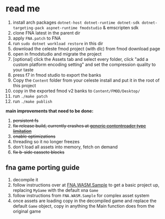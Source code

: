 # read me

1. install arch packages `dotnet-host dotnet-runtime dotnet-sdk dotnet-targeting-pack aspnet-runtime fmodstudio` & emscripten sdk
2. clone FNA latest in the parent dir
3. apply `FNA.patch` to FNA
4. run `sudo dotnet workload restore` in this dir
5. download the celeste fmod project (with dlc) from fmod download page
6. open in fmodstudio and migrate the project
7. [optional] click the Assets tab and select every folder, click "add a custom platform encoding setting" and set the compression quality to your taste
8. press f7 in fmod studio to export the banks
8. Copy the `Content` folder from your celeste install and put it in the root of this project
9. copy in the exported fmod v2 banks to `Content/FMOD/Desktop/`
10. run `./make patch`
12. run `./make publish`

**main improvements that need to be done:**
1. ~~persistent fs~~
2. ~~fix release build, currently crashes at [generic contentreader type limitation](<https://gist.github.com/TheSpydog/e94c8c23c01615a5a3b2cc1a0857415c#qa>)~~
3. ~~enable optimizations~~
4. threading so it no longer freezes
5. don't load all assets into memory, fetch on demand
6. ~~fix b-side cassete blocks~~

## fna game porting guide
1. decompile it
2. follow instructions over at [FNA.WASM.Sample](https://github.com/RedMike/FNA.WASM.Sample/wiki/Manually-setting-up-FNA-Project-for-WASM#set-up-wasm-project) to get a basic project up, replacing `MyGame` with the default xna `Game`
3. follow instructions from `FNA.WASM.Sample` for complex asset system
4. once assets are loading copy in the decompiled game and replace the default `Game` object, copy in anything the Main function does from the original game
